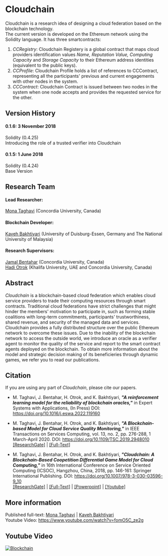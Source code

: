 # Cloudchain
Cloudchain is a research idea of designing a cloud federation based on the blockchain technology.  
The current version is developed on the Ethereum network using the Solidity language.
It has three smartcontracts:
1. *CCRegistry*: Cloudchain Registery is a global contract that maps cloud providers identification values *Name, Reputation Value, Computing Capacity* and *Storage Capacity* to their Ethereum address identities (equivalent to the public keys).
2. *CCProfile*: Cloudchain Profile holds a list of references to CCContract, representing all the participants' previous and current engagements with other nodes in the system.
3. *CCContract*: Cloudchain Contract is issued between two nodes in the system when one node accepts and provides the requested service for the other.

## Version History
#### 0.1.6: 3 November 2018  
Solidity (0.4.25)  
Introducing the role of a trusted verifier into Cloudchain  

#### 0.1.5: 1 June 2018    
Solidity (0.4.24)  
Base Version  

## Research Team
#### Lead Researcher:  
[Mona Taghavi](http://www.monataghavi.com) (Concordia University, Canada)  

#### Blockchain Developer:  
[Kaveh Bakhtiyari](http://www.bakhtiyari.com) (University of Duisburg-Essen, Germany and The National University of Malaysia)  

#### Research Supervisors:  
[Jamal Bentahar](https://users.encs.concordia.ca/~bentahar/) (Concordia University, Canada)  
[Hadi Otrok](https://users.encs.concordia.ca/~h_otrok/) (Khalifa University, UAE and Concordia University, Canada)

## Abstract
*Cloudchain* is a blockchain-based cloud federation which enables cloud service providers to trade their computing resources through smart contracts. Traditional cloud federations have strict challenges that might hinder the members' motivation to participate in, such as forming stable coalitions with long-term commitments, participants' trustworthiness, shared revenue, and security of the managed data and services. Cloudchain provides a fully distributed structure over the public Ethereum network to overcome these issues. Due to the inability of the blockchain network to access the outside world, we introduce an oracle as a verifier agent to monitor the quality of the service and report to the smart contract agents deployed on the blockchain. To obtain more information about the model and strategic decision making of its beneficieries through dynamic games, we refer you to read our publications. 
  
## Citation
If you are using any part of *Cloudchain*, please cite our papers.  

- M. Taghavi, J. Bentahar, H. Otrok, and K. Bakhtiyari, ***"A reinforcement learning model for the reliability of blockchain oracles,"*** in Expert Systems with Applications, (In Press)
DOI: https://doi.org/10.1016/j.eswa.2022.119160

- M. Taghavi, J. Bentahar, H. Otrok, and K. Bakhtiyari, ***"A Blockchain-based Model for Cloud Service Quality Monitoring,"*** in IEEE Transactions on Services Computing, vol. 13, no. 2, pp. 276-288, 1 March-April 2020.
DOI: https://doi.org/10.1109/TSC.2019.2948010  
[[ResearchGate]](https://www.researchgate.net/publication/336623007_A_Blockchain-based_Model_for_Cloud_Service_Quality_Monitoring) |
[[Full-Text]](http://wvvw.monataghavi.com/download/pub/2019-10-tsc-cloudchain.pdf)

- M. Taghavi, J. Bentahar, H. Otrok, and K. Bakhtiyari, ***"Cloudchain: A Blockchain-Based Coopetition Differential Game Model for Cloud Computing,"*** in 16th International Conference on Service Oriented Computing (ICSOC), Hangzhou, China, 2018, pp. 146-161: Springer International Publishing.
DOI: https://doi.org/10.1007/978-3-030-03596-9_10  
[[ResearchGate]](https://www.researchgate.net/publication/328517305_Cloudchain_A_Blockchain-based_Coopetition_Differential_Game_Model_for_Cloud_Computing) | 
[[Full-Text]](http://wvvw.monataghavi.com/download/pub/2018-11-icsoc-cloudchain.pdf) |
[[Powerpoint]](http://wvvw.monataghavi.com/download/presentations/2018-11-icsoc-cloudchain.pptx) |
[[Youtube]](https://www.youtube.com/watch?v=fomO5C_ze2g)

## More information
Published full-text: [Mona Taghavi](http://monataghavi.com) | [Kaveh Bakhtiyari](http://bakhtiyari.com)  
Youtube Video: https://www.youtube.com/watch?v=fomO5C_ze2g

## Youtube Video

[![Blockchain](http://img.youtube.com/vi/fomO5C_ze2g/0.jpg)](http://www.youtube.com/watch?v=fomO5C_ze2g)

